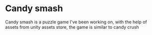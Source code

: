 # Candy smash
 
Candy smash is a puzzle game I've been working on, with the help of assets from unity assets store, the game is similar to candy crush
